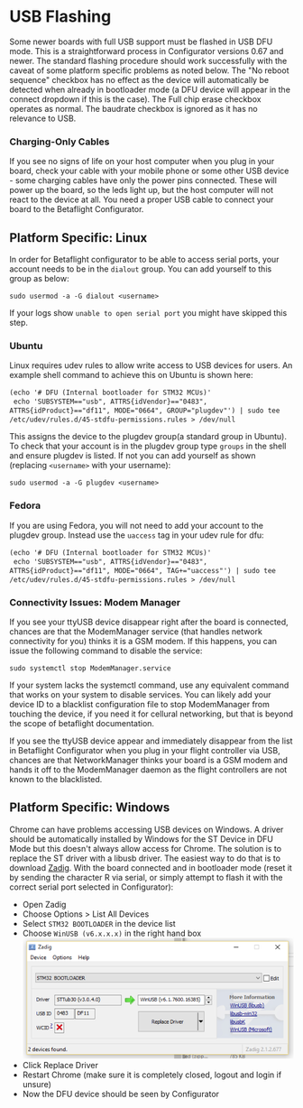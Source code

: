 # USB Flashing
Some newer boards with full USB support must be flashed in USB DFU mode. This is a straightforward process in Configurator versions 0.67 and newer. The standard flashing procedure should work successfully with the caveat of some platform specific problems as noted below. The "No reboot sequence" checkbox has no effect as the device will automatically be detected when already in bootloader mode (a DFU device will appear in the connect dropdown if this is the case). The Full chip erase checkbox operates as normal. The baudrate checkbox is ignored as it has no relevance to USB.

### Charging-Only Cables
If you see no signs of life on your host computer when you plug in your board, check your cable with your mobile phone or some other USB device - some charging cables have only the power pins connected. These will power up the board, so the leds light up, but the host computer will not react to the device at all. You need a proper USB cable to connect your board to the Betaflight Configurator.

## Platform Specific: Linux
In order for Betaflight configurator to be able to access serial ports, your account needs to be in the `dialout` group. You can add yourself to this group as below: 
```
sudo usermod -a -G dialout <username>
```
If your logs show `unable to open serial port` you might have skipped this step. 
### Ubuntu
Linux requires udev rules to allow write access to USB devices for users. An example shell command to achieve this on Ubuntu is shown here:
```
(echo '# DFU (Internal bootloader for STM32 MCUs)'
 echo 'SUBSYSTEM=="usb", ATTRS{idVendor}=="0483", ATTRS{idProduct}=="df11", MODE="0664", GROUP="plugdev"') | sudo tee /etc/udev/rules.d/45-stdfu-permissions.rules > /dev/null
```

This assigns the device to the plugdev group(a standard group in Ubuntu). To check that your account is in the plugdev group type `groups` in the shell and ensure plugdev is listed. If not you can add yourself as shown (replacing `<username>` with your username):
```
sudo usermod -a -G plugdev <username>
```
### Fedora
If you are using Fedora, you will not need to add your account to the plugdev group. 
Instead use the `uaccess` tag in your udev rule for dfu:
```
(echo '# DFU (Internal bootloader for STM32 MCUs)'
 echo 'SUBSYSTEM=="usb", ATTRS{idVendor}=="0483", ATTRS{idProduct}=="df11", MODE="0664", TAG+="uaccess"') | sudo tee /etc/udev/rules.d/45-stdfu-permissions.rules > /dev/null
```

### Connectivity Issues: Modem Manager

If you see your ttyUSB device disappear right after the board is connected, chances are that the ModemManager service (that handles network connectivity for you) thinks it is a GSM modem. If this happens, you can issue the following command to disable the service:
```
sudo systemctl stop ModemManager.service 
```

If your system lacks the systemctl command, use any equivalent command that works on your system to disable services. You can likely add your device ID to a blacklist configuration file to stop ModemManager from touching the device, if you need it for cellural networking, but that is beyond the scope of betaflight documentation.

If you see the ttyUSB device appear and immediately disappear from the list in Betaflight Configurator when you plug in your flight controller via USB, chances are that NetworkManager thinks your board is a GSM modem and hands it off to the ModemManager daemon as the flight controllers are not known to the blacklisted.


## Platform Specific: Windows
Chrome can have problems accessing USB devices on Windows. A driver should be automatically installed by Windows for the ST Device in DFU Mode but this doesn't always allow access for Chrome. The solution is to replace the ST driver with a libusb driver. The easiest way to do that is to download [Zadig](http://zadig.akeo.ie/). 
With the board connected and in bootloader mode (reset it by sending the character R via serial, or simply attempt to flash it with the correct serial port selected in Configurator): 
* Open Zadig
* Choose Options > List All Devices
* Select `STM32 BOOTLOADER` in the device list
* Choose `WinUSB (v6.x.x.x)` in the right hand box
![Zadig Driver Procedure](assets/images/zadig-dfu.png)
* Click Replace Driver
* Restart Chrome (make sure it is completely closed, logout and login if unsure)
* Now the DFU device should be seen by Configurator
